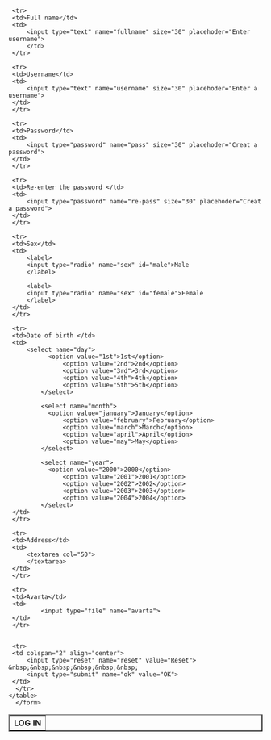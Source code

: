 <html>
<head>
<title> Log in form </title>
</head>
<body>
    <form action=""method="post">
    <table with="400" border="2" cellpadding="5" align="center">
     <tr>
         <th colspan="2">LOG IN</th>
     </tr>
	
     <tr>
	 <td>Full name</td>
	 <td>
	     <input type="text" name="fullname" size="30" placehoder="Enter username">
         </td>
     </tr>

     <tr>
	 <td>Username</td>
	 <td>
	     <input type="text" name="username" size="30" placehoder="Enter a username">
	 </td>
     </tr>

     <tr>
	 <td>Password</td>
	 <td>
	     <input type="password" name="pass" size="30" placehoder="Creat a password">
	 </td>
     </tr>

     <tr>
	 <td>Re-enter the password </td>
	 <td> 
	     <input type="password" name="re-pass" size="30" placehoder="Creat a password">
	 </td>
     </tr>

     <tr>
	 <td>Sex</td>
	 <td>
	     <label>
	     <input type="radio" name="sex" id="male">Male
	     </label>

	     <label>
	     <input type="radio" name="sex" id="female">Female
	     </label>
	 </td>
     </tr>

     <tr>
	 <td>Date of birth </td>
	 <td> 
	     <select name="day">
	           <option value="1st">1st</option>
                   <option value="2nd">2nd</option>
                   <option value="3rd">3rd</option>
                   <option value="4th">4th</option>
                   <option value="5th">5th</option>
             </select>

             <select name="month">
	           <option value="january">January</option>
                   <option value="february">February</option>
                   <option value="march">March</option>
                   <option value="april">April</option>
                   <option value="may">May</option>
             </select>

             <select name="year">
	           <option value="2000">2000</option>
                   <option value="2001">2001</option>
                   <option value="2002">2002</option>
                   <option value="2003">2003</option>
                   <option value="2004">2004</option>
             </select>
	 </td>
     </tr>

     <tr>
 	 <td>Address</td>
	 <td> 
	     <textarea col="50">
	     </textarea>
	 </td>
     </tr>

     <tr>
	 <td>Avarta</td>
	 <td>
             <input type="file" name="avarta"> 
	 </td>
     </tr>


     <tr>
	 <td colspan="2" align="center">
	     <input type="reset" name="reset" value="Reset"> &nbsp;&nbsp;&nbsp;&nbsp;&nbsp;&nbsp;
	     <input type="submit" name="ok" value="OK">
	 </td>
      </tr>
    </table>
      </form>

</body>
</html>
